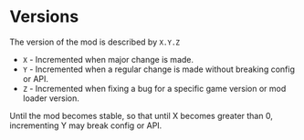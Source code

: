 # Versions

The version of the mod is described by `X.Y.Z`

- `X` - Incremented when major change is made.
- `Y` - Incremented when a regular change is made without breaking config or API.
- `Z` - Incremented when fixing a bug for a specific game version or mod loader version.

Until the mod becomes stable, so that until X becomes greater than 0, incrementing Y may break config or API.